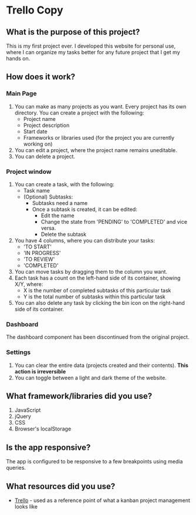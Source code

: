 # Trello Copy

## What is the purpose of this project? 
This is my first project ever. I developed this website for personal use, where I can organize my tasks better for any future project that I get my hands on.

## How does it work?

### Main Page
1. You can make as many projects as you want. Every project has its own directory. You can create a project with the following:
   - Project name
   - Project description
   - Start date
   - Frameworks or libraries used (for the project you are currently working on)
2. You can edit a project, where the project name remains uneditable.
3. You can delete a project.

### Project window
1. You can create a task, with the following:
   - Task name
   - (Optional) Subtasks:
     - Subtasks need a name
     - Once a subtask is created, it can be edited:
       - Edit the name
       - Change the state from 'PENDING' to 'COMPLETED' and vice versa.
       - Delete the subtask
2. You have 4 columns, where you can distribute your tasks:
   - 'TO START'
   - 'IN PROGRESS'
   - 'TO REVIEW'
   - 'COMPLETED'
3. You can move tasks by dragging them to the column you want.
4. Each task has a count on the left-hand side of its container, showing X/Y, where:
   - X is the number of completed subtasks of this particular task
   - Y is the total number of subtasks within this particular task
5. You can also delete any task by clicking the bin icon on the right-hand side of its container.

### Dashboard
The dashboard component has been discontinued from the original project.

### Settings
1. You can clear the entire data (projects created and their contents). **This action is irreversible**
2. You can toggle between a light and dark theme of the website.


## What framework/libraries did you use?
1. JavaScript
2. jQuery
3. CSS
4. Browser's localStorage

## Is the app responsive?
The app is configured to be responsive to a few breakpoints using media queries.

## What resources did you use?
- [Trello](https://trello.com) - used as a reference point of what a kanban project management looks like


